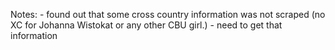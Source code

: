 



Notes: 
        - found out that some cross country information was not scraped (no XC for Johanna Wistokat or any other CBU girl.)
        - need to get that information